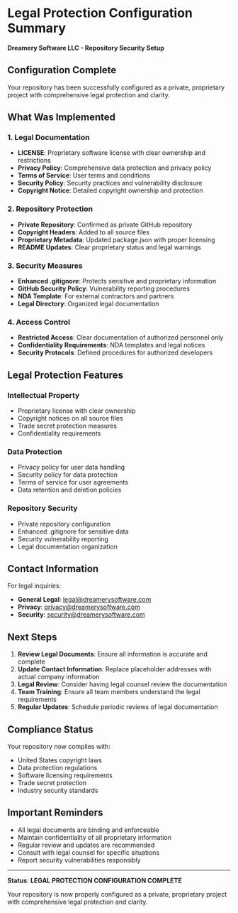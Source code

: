 # Legal Protection Configuration Summary

**Dreamery Software LLC - Repository Security Setup**

## Configuration Complete

Your repository has been successfully configured as a private, proprietary project with comprehensive legal protection and clarity.

## What Was Implemented

### 1. Legal Documentation
- **LICENSE**: Proprietary software license with clear ownership and restrictions
- **Privacy Policy**: Comprehensive data protection and privacy policy
- **Terms of Service**: User terms and conditions
- **Security Policy**: Security practices and vulnerability disclosure
- **Copyright Notice**: Detailed copyright ownership and protection

### 2. Repository Protection
- **Private Repository**: Confirmed as private GitHub repository
- **Copyright Headers**: Added to all source files
- **Proprietary Metadata**: Updated package.json with proper licensing
- **README Updates**: Clear proprietary status and legal warnings

### 3. Security Measures
- **Enhanced .gitignore**: Protects sensitive and proprietary information
- **GitHub Security Policy**: Vulnerability reporting procedures
- **NDA Template**: For external contractors and partners
- **Legal Directory**: Organized legal documentation

### 4. Access Control
- **Restricted Access**: Clear documentation of authorized personnel only
- **Confidentiality Requirements**: NDA templates and legal notices
- **Security Protocols**: Defined procedures for authorized developers

## Legal Protection Features

### Intellectual Property
- Proprietary license with clear ownership
- Copyright notices on all source files
- Trade secret protection measures
- Confidentiality requirements

### Data Protection
- Privacy policy for user data handling
- Security policy for data protection
- Terms of service for user agreements
- Data retention and deletion policies

### Repository Security
- Private repository configuration
- Enhanced .gitignore for sensitive data
- Security vulnerability reporting
- Legal documentation organization

## Contact Information

For legal inquiries:
- **General Legal**: legal@dreamerysoftware.com
- **Privacy**: privacy@dreamerysoftware.com
- **Security**: security@dreamerysoftware.com

## Next Steps

1. **Review Legal Documents**: Ensure all information is accurate and complete
2. **Update Contact Information**: Replace placeholder addresses with actual company information
3. **Legal Review**: Consider having legal counsel review the documentation
4. **Team Training**: Ensure all team members understand the legal requirements
5. **Regular Updates**: Schedule periodic reviews of legal documentation

## Compliance Status

Your repository now complies with:
- United States copyright laws
- Data protection regulations
- Software licensing requirements
- Trade secret protection
- Industry security standards

## Important Reminders

- All legal documents are binding and enforceable
- Maintain confidentiality of all proprietary information
- Regular review and updates are recommended
- Consult with legal counsel for specific situations
- Report security vulnerabilities responsibly

---

**Status**: **LEGAL PROTECTION CONFIGURATION COMPLETE**

Your repository is now properly configured as a private, proprietary project with comprehensive legal protection and clarity.
